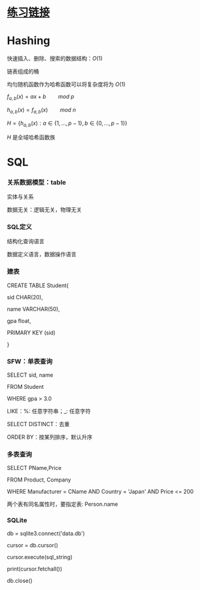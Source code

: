 # [练习链接](https://github.com/wsp1911/BDMI_class_practice/tree/master/5)

# Hashing

快速插入、删除、搜索的数据结构：$O(1)$

链表组成的桶

均匀随机函数作为哈希函数可以将复杂度将为 $O(1)$

$f_{a,b}(x)=ax+b\qquad mod\ p$

$h_{a,b}(x)=f_{a,b}(x)\qquad mod\ n$

$H=\left\{ h_{a,b}(x):a\in \left\{ 1,...,p-1\right\},b\in\left\{0,...,p-1\right\} \right\}$

$H$ 是全域哈希函数族

# SQL

### 关系数据模型：table

实体与关系

数据无关：逻辑无关，物理无关

### SQL定义

结构化查询语言

数据定义语言，数据操作语言

### 建表

CREATE TABLE Student{

sid CHAR(20),

name VARCHAR(50),

gpa float,

PRIMARY KEY (sid)

}

### SFW：单表查询

SELECT sid, name

FROM Student

WHERE gpa > 3.0

LIKE：%: 任意字符串；_: 任意字符

SELECT DISTINCT：去重

ORDER BY：按某列排序，默认升序

### 多表查询

SELECT PName,Price

FROM Product, Company

WHERE Manufacturer = CName AND Country = 'Japan' AND Price <= 200

两个表有同名属性时，要指定表: Person.name

### SQLite

db = sqlite3.connect('data.db')

cursor = db.cursor()

cursor.execute(sql_string)

print(cursor.fetchall())

db.close()





